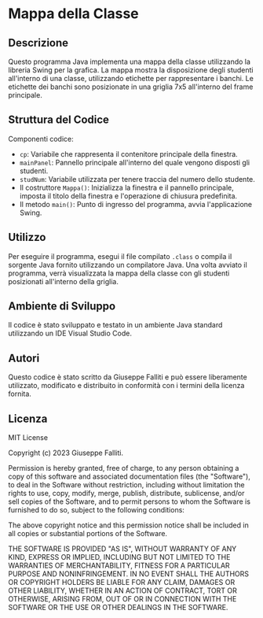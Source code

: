 # Mappa della Classe

## Descrizione
Questo programma Java implementa una mappa della classe utilizzando la libreria Swing per la grafica. La mappa mostra la disposizione degli studenti all'interno di una classe, utilizzando etichette per rappresentare i banchi. Le etichette dei banchi sono posizionate in una griglia 7x5 all'interno del frame principale.

## Struttura del Codice
Componenti codice:

- `cp`: Variabile che rappresenta il contenitore principale della finestra.
- `mainPanel`: Pannello principale all'interno del quale vengono disposti gli studenti.
- `studNum`: Variabile utilizzata per tenere traccia del numero dello studente.
- Il costruttore `Mappa()`: Inizializza la finestra e il pannello principale, imposta il titolo della finestra e l'operazione di chiusura predefinita.
- Il metodo `main()`: Punto di ingresso del programma, avvia l'applicazione Swing.

## Utilizzo
Per eseguire il programma, esegui il file compilato `.class` o compila il sorgente Java fornito utilizzando un compilatore Java. Una volta avviato il programma, verrà visualizzata la mappa della classe con gli studenti posizionati all'interno della griglia.


## Ambiente di Sviluppo
Il codice è stato sviluppato e testato in un ambiente Java standard utilizzando un IDE Visual Studio Code.

## Autori
Questo codice è stato scritto da Giuseppe Falliti e può essere liberamente utilizzato, modificato e distribuito in conformità con i termini della licenza fornita.

## Licenza
MIT License

Copyright (c) 2023 Giuseppe Falliti.

Permission is hereby granted, free of charge, to any person obtaining a copy of this software and associated documentation files (the "Software"), to deal in the Software without restriction, including without limitation the rights to use, copy, modify, merge, publish, distribute, sublicense, and/or sell copies of the Software, and to permit persons to whom the Software is furnished to do so, subject to the following conditions:

The above copyright notice and this permission notice shall be included in all copies or substantial portions of the Software.

THE SOFTWARE IS PROVIDED "AS IS", WITHOUT WARRANTY OF ANY KIND, EXPRESS OR IMPLIED, INCLUDING BUT NOT LIMITED TO THE WARRANTIES OF MERCHANTABILITY, FITNESS FOR A PARTICULAR PURPOSE AND NONINFRINGEMENT. IN NO EVENT SHALL THE AUTHORS OR COPYRIGHT HOLDERS BE LIABLE FOR ANY CLAIM, DAMAGES OR OTHER LIABILITY, WHETHER IN AN ACTION OF CONTRACT, TORT OR OTHERWISE, ARISING FROM, OUT OF OR IN CONNECTION WITH THE SOFTWARE OR THE USE OR OTHER DEALINGS IN THE SOFTWARE.
